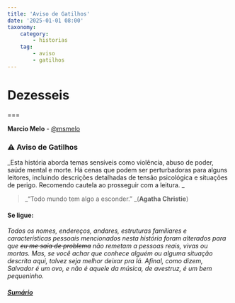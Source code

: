 ```yaml
---
title: 'Aviso de Gatilhos'
date: '2025-01-01 08:00'
taxonomy:
    category:
        - historias
    tag:
        - aviso
        - gatilhos
---
```


# Dezesseis

===

**Marcio Melo** - [@msmelo](https://bolha.one/@msmelo)


### ⚠️ Aviso de Gatilhos
_Esta história aborda temas sensíveis como violência, abuso de poder, saúde mental e morte. Há cenas que podem ser perturbadoras para alguns leitores, incluindo descrições detalhadas de tensão psicológica e situações de perigo. Recomendo cautela ao prosseguir com a leitura.
_

> _“Todo mundo tem algo a esconder.”
> _(**Agatha Christie**)
> 


#### Se ligue: 
_Todos os nomes, endereços, andares, estruturas familiares e características pessoais mencionados nesta história foram alterados para que ~~eu me saia de problema~~ não remetam a pessoas reais, vivas ou mortas. Mas, se você achar que conhece alguém ou alguma situação descrita aqui, talvez seja melhor deixar pra lá. Afinal, como dizem, Salvador é um ovo, e não é aquele da música, de avestruz, é um bem pequeninho._

##### [Sumário](https://escritos.msmelo.blog/historias/dezesseis)

